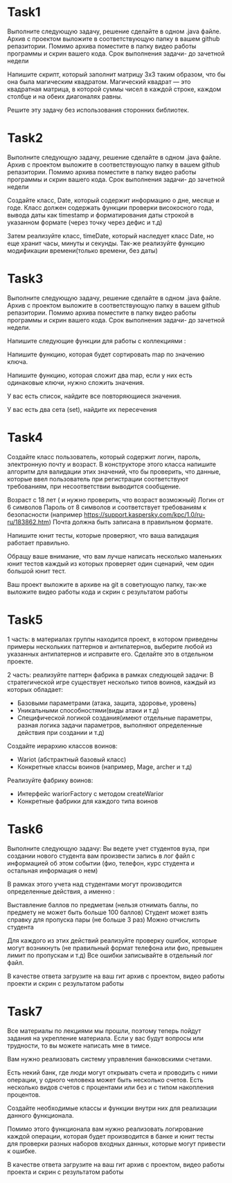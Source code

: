 # Task1
Выполните следующую задачу, решение сделайте в одном .java файле. Архив с проектом выложите в соответствующую папку в вашем github репазитории. Помимо архива поместите в папку видео работы программы и скрин вашего кода. Срок выполнения задачи- до зачетной недели
 
Напишите скрипт, который заполнит матрицу 3x3 таким образом, что бы она была магическим квадратом. 
Магический квадрат — это квадратная матрица, в которой суммы чисел в каждой строке, каждом столбце и на обеих диагоналях равны.
 
Решите эту задачу без использования сторонних библиотек. 

# Task2
Выполните следующую задачу, решение сделайте в одном .java файле. Архив с проектом выложите в соответствующую папку в вашем github репазитории. Помимо архива поместите в папку видео работы программы и скрин вашего кода. Срок выполнения задачи- до зачетной недели
 
Создайте класс, Date, который содержит информацию о  дне, месяце и годе. Класс должен содержать функции проверки високосного года, вывода даты как timestamp и форматирования даты строкой в указанном формате (через точку через дефис и т.д)
 
Затем реализуйте класс, timeDate, который наследует класс Date, но еще хранит часы, минуты и секунды. Так-же реализуйте функцию модификации времени(только времени, без даты)

# Task3
Выполните следующую задачу, решение сделайте в одном .java файле. Архив с проектом выложите в соответствующую папку в вашем github репазитории. Помимо архива поместите в папку видео работы программы и скрин вашего кода. Срок выполнения задачи- до зачетной недели.


Напишите следующие функции для работы с коллекциями :

Напишите функцию, которая будет сортировать map по значению ключа.

Напишите функцию, которая сложит два map, если у них есть одинаковые ключи, нужно сложить значения.

У вас есть список, найдите все повторяющиеся значения.

У вас есть два сета (set), найдите их пересечения 

# Task4
Создайте класс пользователь, который содержит логин, пароль, электронную почту и возраст. В конструкторе этого класса напишите алгоритм для валидации этих значений, что бы проверить, что данные, которые ввел пользователь при регистрации соответствуют требованиям, при несоответствии выводится сообщение. 
 
Возраст с 18 лет ( и нужно проверить, что возраст возможный)
Логин от 6 символов
Пароль от 8 символов и соответствует требованиям к безопасности (например https://support.kaspersky.com/kpc/1.0/ru-ru/183862.htm)
Почта должна быть записана в правильном формате.
 
Напишите юнит тесты, которые проверяют, что ваша валидация работает правильно.
 
Обращу ваше внимание, что вам лучше написать несколько маленьких юнит тестов каждый из которых проверяет один сценарий, чем один большой юнит тест.
 
Ваш проект выложите в архиве на git в советующую папку, так-же выложите видео работы кода и скрин с результатом работы

# Task5
1 часть: в материалах группы находится проект, в котором приведены примеры нескольких паттернов и антипатернов, выберите любой из указанных антипатернов и исправите его. Сделайте это в отдельном проекте.

2 часть: реализуйте паттерн фабрика в рамках следующей задачи:
В стратегической игре существует несколько типов воинов, каждый из которых обладает:

- Базовыми параметрами (атака, защита, здоровье, уровень)
- Уникальными способностями(виды атаки и т.д)
- Специфической логикой создания(имеют отдельные параметры, разная логика задачи параметров, выполняют определенные действия при создании и т.д)

Создайте иерархию классов воинов:

- Wariot (абстрактный базовый класс)
- Конкретные классы воинов (например, Mage, archer и т.д)

Реализуйте фабрику воинов:

- Интерфейс wariorFactory с методом createWarior
- Конкретные фабрики для каждого типа воинов

# Task6

Выполните следующую задачу:
Вы ведете учет студентов вуза, при создании нового студента вам произвести запись в лог файл с информацией об этом событии (фио, телефон, курс студента и остальная информация о нем)
 
В рамках этого учета над студентами могут производится определенные действия, а именно :
 
Выставление баллов по предметам (нельзя отнимать баллы, по предмету не может быть больше 100 баллов)
Студент может взять справку для пропуска пары (не больше 3 раз)
Можно отчислить студента
 
Для каждого из этих действий реализуйте проверку ошибок, которые могут возникнуть (не правильный формат телефона или фио, превышен лимит по пропускам и т.д)
Все ошибки записывайте в отдельный лог файл.
 
В качестве ответа загрузите на ваш гит архив с проектом, видео работы проекти и скрин с результатом работы 

# Task7

Все материалы по лекциями мы прошли, поэтому теперь пойдут задания на укрепление материала. Если у вас будут вопросы или трудности, то вы можете написать мне в тимсе.
 
Вам нужно реализовать систему управления банковскими счетами.
 
Есть некий банк, где люди могут открывать счета и проводить с ними операции, у одного человека может быть несколько счетов. Есть несколько видов счетов с процентами или без и с типом накопления процентов.
 
Создайте необходимые классы и функции внутри них для реализации данного функционала.
 
Помимо этого функционала вам нужно реализовать логирование каждой операции, которая будет производится в банке и юнит тесты для проверки разных наборов входных данных, которые могут привести к ошибке.
 
В качестве ответа загрузите на ваш гит архив с проектом, видео работы проекта и скрин с результатом работы 